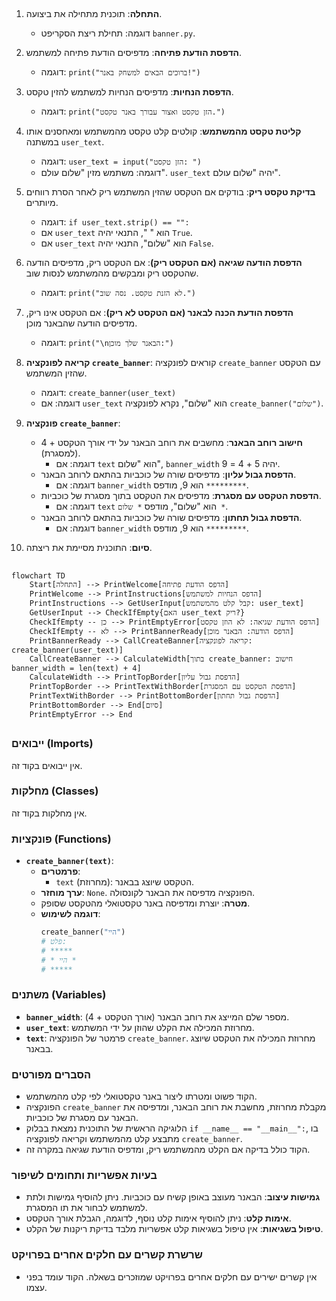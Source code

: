 ## <algorithm>

1. **התחלה**: תוכנית מתחילה את ביצועה.
   - דוגמה: תחילת ריצת הסקריפט `banner.py`.

2. **הדפסת הודעת פתיחה**: מדפיסים הודעת פתיחה למשתמש.
   - דוגמה: `print("ברוכים הבאים למשחק באנר!")`

3. **הדפסת הנחיות**: מדפיסים הנחיות למשתמש להזין טקסט.
   - דוגמה: `print("הזן טקסט ואצור עבורך באנר טקסט.")`

4. **קליטת טקסט מהמשתמש**: קולטים קלט טקסט מהמשתמש ומאחסנים אותו במשתנה `user_text`.
   - דוגמה: `user_text = input("הזן טקסט: ")`
   - דוגמה: משתמש מזין "שלום עולם". `user_text` יהיה "שלום עולם".

5. **בדיקת טקסט ריק**: בודקים אם הטקסט שהזין המשתמש ריק לאחר הסרת רווחים מיותרים.
   - דוגמה: `if user_text.strip() == "":`
    - אם `user_text` הוא " ", התנאי יהיה `True`.
    - אם `user_text` הוא "שלום", התנאי יהיה `False`.

6. **הדפסת הודעה שגיאה (אם הטקסט ריק)**: אם הטקסט ריק, מדפיסים הודעה שהטקסט ריק ומבקשים מהמשתמש לנסות שוב.
   - דוגמה: `print("לא הזנת טקסט. נסה שוב.")`

7. **הדפסת הודעת הכנה לבאנר (אם הטקסט לא ריק)**: אם הטקסט אינו ריק, מדפיסים הודעה שהבאנר מוכן.
    - דוגמה: `print("\nהבאנר שלך מוכן:")`

8. **קריאה לפונקציה `create_banner`**: קוראים לפונקציה `create_banner` עם הטקסט שהזין המשתמש.
    - דוגמה: `create_banner(user_text)`
    - דוגמה: אם `user_text` הוא "שלום", נקרא לפונקציה `create_banner("שלום")`.

9. **פונקציה `create_banner`**: 
    - **חישוב רוחב הבאנר**: מחשבים את רוחב הבאנר על ידי אורך הטקסט + 4 (למסגרת).
        - דוגמה: אם `text` הוא "שלום", `banner_width` יהיה 5 + 4 = 9.
    - **הדפסת גבול עליון**: מדפיסים שורה של כוכביות בהתאם לרוחב הבאנר.
        - דוגמה: אם `banner_width` הוא 9, מודפס `*********`.
    - **הדפסת הטקסט עם מסגרת**: מדפיסים את הטקסט בתוך מסגרת של כוכביות.
        - דוגמה: אם `text` הוא "שלום", מודפס `* שלום *`.
    - **הדפסת גבול תחתון**: מדפיסים שורה של כוכביות בהתאם לרוחב הבאנר.
        - דוגמה: אם `banner_width` הוא 9, מודפס `*********`.

10. **סיום**: התוכנית מסיימת את ריצתה.

## <mermaid>

```mermaid
flowchart TD
    Start[התחלה] --> PrintWelcome[הדפס הודעת פתיחה]
    PrintWelcome --> PrintInstructions[הדפס הנחיות למשתמש]
    PrintInstructions --> GetUserInput[קבל קלט מהמשתמש: user_text]
    GetUserInput --> CheckIfEmpty{האם user_text ריק?}
    CheckIfEmpty -- כן --> PrintEmptyError[הדפס הודעת שגיאה: לא הוזן טקסט]
    CheckIfEmpty -- לא --> PrintBannerReady[הדפס הודעה: הבאנר מוכן]
    PrintBannerReady --> CallCreateBanner[קריאה לפונקציה: create_banner(user_text)]
    CallCreateBanner --> CalculateWidth[בתוך create_banner: חישוב banner_width = len(text) + 4]
    CalculateWidth --> PrintTopBorder[הדפסת גבול עליון]
    PrintTopBorder --> PrintTextWithBorder[הדפסת הטקסט עם המסגרת]
    PrintTextWithBorder --> PrintBottomBorder[הדפסת גבול תחתון]
    PrintBottomBorder --> End[סיום]
    PrintEmptyError --> End
```

## <explanation>

### ייבואים (Imports)
אין ייבואים בקוד זה.

### מחלקות (Classes)
אין מחלקות בקוד זה.

### פונקציות (Functions)

*   **`create_banner(text)`**:
    *   **פרמטרים**:
        *   `text` (מחרוזת): הטקסט שיוצג בבאנר.
    *   **ערך מוחזר**: `None`. הפונקציה מדפיסה את הבאנר לקונסולה.
    *   **מטרה**: יוצרת ומדפיסה באנר טקסטואלי מהטקסט שסופק.
    *   **דוגמה לשימוש**:
        ```python
        create_banner("היי")
        # פלט:
        # *****
        # * היי *
        # *****
        ```

### משתנים (Variables)

*   **`banner_width`**: מספר שלם המייצג את רוחב הבאנר (אורך הטקסט + 4).
*   **`user_text`**: מחרוזת המכילה את הקלט שהוזן על ידי המשתמש.
*   **`text`**: פרמטר של הפונקציה `create_banner`. מחרוזת המכילה את הטקסט שיוצג בבאנר.

### הסברים מפורטים

*   הקוד פשוט ומטרתו ליצור באנר טקסטואלי לפי קלט מהמשתמש.
*   הפונקציה `create_banner` מקבלת מחרוזת, מחשבת את רוחב הבאנר, ומדפיסה את הבאנר עם מסגרת של כוכביות.
*   הלוגיקה הראשית של התוכנית נמצאת בבלוק `if __name__ == "__main__":`, בו מתבצע קלט מהמשתמש וקריאה לפונקציה `create_banner`.
*   הקוד כולל בדיקה אם הקלט מהמשתמש ריק, ומדפיס הודעת שגיאה במקרה זה.

### בעיות אפשריות ותחומים לשיפור

*   **גמישות עיצוב**: הבאנר מעוצב באופן קשיח עם כוכביות. ניתן להוסיף גמישות ולתת למשתמש לבחור את תו המסגרת.
*   **אימות קלט**: ניתן להוסיף אימות קלט נוסף, לדוגמה, הגבלת אורך הטקסט.
*   **טיפול בשגיאות**: אין טיפול בשגיאות קלט אפשריות מלבד בדיקת ריקנות של הקלט.

### שרשרת קשרים עם חלקים אחרים בפרויקט

*   אין קשרים ישירים עם חלקים אחרים בפרויקט שמוזכרים בשאלה. הקוד עומד בפני עצמו.